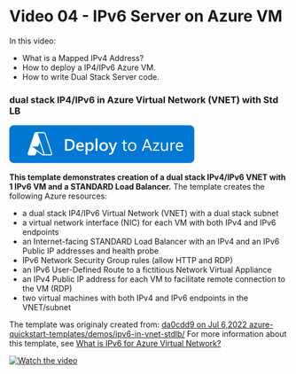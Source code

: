 # Video 04 - IPv6 Server on Azure VM
In this video:
- What is a Mapped IPv4 Address?
- How to deploy a IP4/IPv6 Azure VM.
- How to write Dual Stack Server code.
    
### dual stack IP4/IPv6 in Azure Virtual Network (VNET) with Std LB
[![Deploy To Azure](https://raw.githubusercontent.com/kirkster96/network-programming/main/images/deploytoazure.svg?sanitize=true)](https://portal.azure.com/#create/Microsoft.Template/uri/https%3A%2F%2Fraw.githubusercontent.com%2Fkirkster96%2Fnetwork-programming%2Fvideo04-dev%2Fvideo-04%2Fipv6-in-vnet-stdlb%2Fazuredeploy.json)

**This template demonstrates creation of a dual stack IPv4/IPv6 VNET with 1 IPv6 VM and a STANDARD Load Balancer.**
The template creates the following Azure resources:

- a dual stack IP4/IPv6 Virtual Network (VNET) with a dual stack subnet
- a virtual network interface (NIC) for each VM with both IPv4 and IPv6 endpoints
- an Internet-facing STANDARD Load Balancer with an IPv4 and an IPv6 Public IP addresses and health probe
- IPv6 Network Security Group rules (allow HTTP and RDP)
- an IPv6 User-Defined Route to a fictitious Network Virtual Appliance
- an IPv4 Public IP address for each VM to facilitate remote connection to the VM (RDP)
- two virtual machines with both IPv4 and IPv6 endpoints in the VNET/subnet

The template was originaly created from: [da0cdd9 on Jul 6,2022 azure-quickstart-templates/demos/ipv6-in-vnet-stdlb/](https://github.com/Azure/azure-quickstart-templates/tree/da0cdd93d7dd7d842c9c7e89738d4682c8013495/demos/ipv6-in-vnet-stdlb)
For more information about this template, see [What is IPv6 for Azure Virtual Network?](https://docs.microsoft.com/azure/virtual-network/ipv6-overview/)

[![Watch the video](https://img.youtube.com/vi/qnzVJ0-53Ow/hqdefault.jpg)](https://www.youtube.com/watch?v=qnzVJ0-53Ow)
